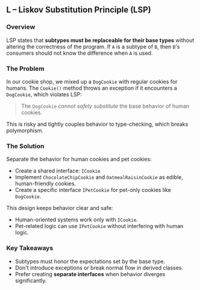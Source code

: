 ﻿## L – Liskov Substitution Principle (LSP)

### **Overview**

LSP states that **subtypes must be replaceable for their base types** without altering the correctness of the program.
If `A` is a subtype of `B`, then `B`'s consumers should not know the difference when `A` is used.

### **The Problem**

In our cookie shop, we mixed up a `DogCookie` with regular cookies for humans.
The `Cookie()` method throws an exception if it encounters a `DogCookie`, which violates LSP:

> The `DogCookie` *cannot safely substitute* the base behavior of human cookies.

This is risky and tightly couples behavior to type-checking, which breaks polymorphism.

### **The Solution**

Separate the behavior for human cookies and pet cookies:

* Create a shared interface: `ICookie`
* Implement `ChocolateChipCookie` and `OatmealRaisinCookie` as edible, human-friendly cookies.
* Create a specific interface `IPetCookie` for pet-only cookies like `DogCookie`.

This design keeps behavior clear and safe:

* Human-oriented systems work only with `ICookie`.
* Pet-related logic can use `IPetCookie` without interfering with human logic.

### **Key Takeaways**

* Subtypes must honor the expectations set by the base type.
* Don't introduce exceptions or break normal flow in derived classes.
* Prefer creating **separate interfaces** when behavior diverges significantly.

